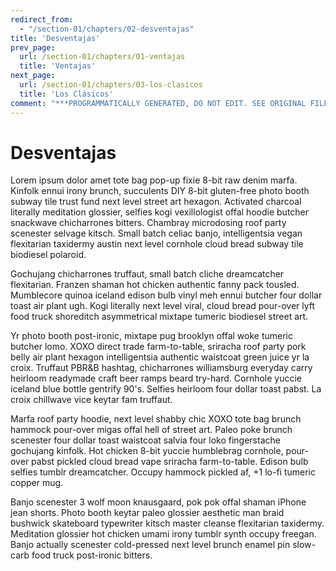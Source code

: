 ```yaml
---
redirect_from:
  - "/section-01/chapters/02-desventajas"
title: 'Desventajas'
prev_page:
  url: /section-01/chapters/01-ventajas
  title: 'Ventajas'
next_page:
  url: /section-01/chapters/03-los-clasicos
  title: 'Los Clásicos'
comment: "***PROGRAMMATICALLY GENERATED, DO NOT EDIT. SEE ORIGINAL FILES IN /content***"
---
```

Desventajas
===========

Lorem ipsum dolor amet tote bag pop-up fixie 8-bit raw denim marfa. Kinfolk ennui irony brunch, succulents DIY 8-bit gluten-free photo booth subway tile trust fund next level street art hexagon. Activated charcoal literally meditation glossier, selfies kogi vexillologist offal hoodie butcher snackwave chicharrones bitters. Chambray microdosing roof party scenester selvage kitsch. Small batch celiac banjo, intelligentsia vegan flexitarian taxidermy austin next level cornhole cloud bread subway tile biodiesel polaroid.

Gochujang chicharrones truffaut, small batch cliche dreamcatcher flexitarian. Franzen shaman hot chicken authentic fanny pack tousled. Mumblecore quinoa iceland edison bulb vinyl meh ennui butcher four dollar toast air plant ugh. Kogi literally next level viral, cloud bread pour-over lyft food truck shoreditch asymmetrical mixtape tumeric biodiesel street art.

Yr photo booth post-ironic, mixtape pug brooklyn offal woke tumeric butcher lomo. XOXO direct trade farm-to-table, sriracha roof party pork belly air plant hexagon intelligentsia authentic waistcoat green juice yr la croix. Truffaut PBR&B hashtag, chicharrones williamsburg everyday carry heirloom readymade craft beer ramps beard try-hard. Cornhole yuccie iceland blue bottle gentrify 90's. Selfies heirloom four dollar toast pabst. La croix chillwave vice keytar fam truffaut.

Marfa roof party hoodie, next level shabby chic XOXO tote bag brunch hammock pour-over migas offal hell of street art. Paleo poke brunch scenester four dollar toast waistcoat salvia four loko fingerstache gochujang kinfolk. Hot chicken 8-bit yuccie humblebrag cornhole, pour-over pabst pickled cloud bread vape sriracha farm-to-table. Edison bulb selfies tumblr dreamcatcher. Occupy hammock pickled af, +1 lo-fi tumeric copper mug.

Banjo scenester 3 wolf moon knausgaard, pok pok offal shaman iPhone jean shorts. Photo booth keytar paleo glossier aesthetic man braid bushwick skateboard typewriter kitsch master cleanse flexitarian taxidermy. Meditation glossier hot chicken umami irony tumblr synth occupy freegan. Banjo actually scenester cold-pressed next level brunch enamel pin slow-carb food truck post-ironic bitters.